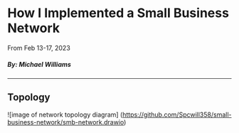 # How I Implemented a Small Business Network 

From Feb 13-17, 2023

 ##### By: Michael Williams
-----
## Topology ##

![image of network topology diagram] (https://github.com/Spcwill358/small-business-network/smb-network.drawio)
